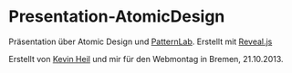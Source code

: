 Presentation-AtomicDesign
=========================

Präsentation über Atomic Design und [PatternLab](https://github.com/pattern-lab/patternlab-php). Erstellt mit [Reveal.js](http://lab.hakim.se/reveal-js/)

Erstellt von [Kevin Heil](https://github.com/kevin-heil) und mir für den Webmontag in Bremen, 21.10.2013.
